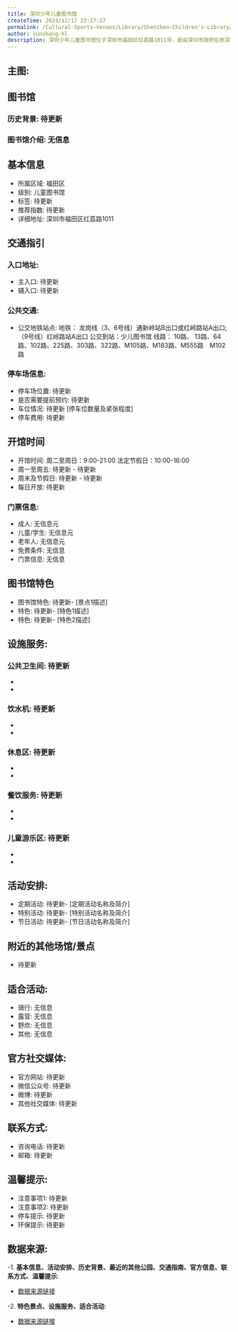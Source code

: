```yaml
---
title: 深圳少年儿童图书馆
createTime: 2024/12/17 23:17:27
permalink: /Cultural-Sports-Venues/Library/Shenzhen-Children's-Library/
author: sunshang-hl
description: 深圳少年儿童图书馆位于深圳市福田区红荔路1011号，是由深圳市政府在原深圳图书馆馆址上投资改建的大型现代文化设施。其占地面积2.2万平方米，建筑面积1.56万平方米，于2009年4月23日正式开馆。坐落于美丽的深圳荔枝公园旁，浓荫蔽天，绿草如茵，环境优雅，闹中取静，集秀丽的自然景观和浓郁的文化气息于一体，是深圳闹市中的
---
```


## 主图:
<ImageCard
image="https://www.sz.gov.cn/img/4/4218/4218621/11634082.png"
title= "深圳少年儿童图书馆"
description= "深圳少年儿童图书馆位于深圳市福田区红荔路1011号，是由深圳市政府在原深圳图书馆馆址上投资改建的大型现代文化设施。其占地面积2.2万平方米，建筑面积1.56万平"
date="2024/12/17"
href="/"
author="sunshang-hl"
/>

## 图书馆
### 历史背景: 待更新
### 图书馆介绍: 无信息
## 基本信息
- 所属区域: 福田区
- 级别: 儿童图书馆
- 标签: 待更新
- 推荐指数: 待更新
- 详细地址: 深圳市福田区红荔路1011

## 交通指引
### 入口地址:
- 主入口: 待更新
- 辅入口: 待更新
### 公共交通:
- 公交地铁站点: 地铁：
龙岗线（3、6号线）通新岭站B出口或红岭路站A出口;（9号线）红岭路站A出口
公交到站：少儿图书馆
线路：
10路、 13路、64路、102路、225路、303路、322路、M105路、M183路、M555路　M102路

### 停车场信息:
- 停车场位置: 待更新
- 是否需要提前预约: 待更新
- 车位情况: 待更新 [停车位数量及紧张程度]
- 停车费用: 待更新

## 开馆时间
- 开馆时间: 周二至周日：9:00-21:00 法定节假日：10:00-16:00
- 周一至周五: 待更新 - 待更新
- 周末及节假日: 待更新 - 待更新
- 每日开放: 待更新

### 门票信息:
- 成人: 无信息元
- 儿童/学生: 无信息元
- 老年人: 无信息元
- 免费条件: 无信息
- 门票信息: 无信息

## 图书馆特色
- 图书馆特色: 待更新- [景点1描述]
- 特色: 待更新- [特色1描述]
- 特色: 待更新- [特色2描述]

## 设施服务:
### 公共卫生间: 待更新
- 
- 
### 饮水机: 待更新
- 
- 
### 休息区: 待更新
- 
- 
### 餐饮服务: 待更新
- 
- 
### 儿童游乐区: 待更新
- 
- 

## 活动安排:
- 定期活动: 待更新- [定期活动名称及简介]
- 特别活动: 待更新- [特别活动名称及简介]
- 节日活动: 待更新- [节日活动名称及简介]

## 附近的其他场馆/景点
- 待更新

## 适合活动:
- 骑行: 无信息
- 露营: 无信息
- 野炊: 无信息
- 其他: 无信息

## 官方社交媒体:
- 官方网站: 待更新
- 微信公众号: 待更新
- 微博: 待更新
- 其他社交媒体: 待更新

## 联系方式:
- 咨询电话: 待更新
- 邮箱: 待更新

## 温馨提示:
- 注意事项1: 待更新
- 注意事项2: 待更新
- 停车提示: 待更新
- 环保提示: 待更新

## 数据来源:
-1. **基本信息、活动安排、历史背景、最近的其他公园、交通指南、官方信息、联系方式、温馨提示**:
- [数据来源链接](https://www.sz.gov.cn/szzt2010/szwtt/wtcg/whcg/content/post_11634082.html)

-2. **特色景点、设施服务、适合活动**:
- [数据来源链接](https://www.sz.gov.cn/szzt2010/szwtt/wtcg/whcg/content/post_11634082.html)


